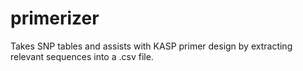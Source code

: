 # primerizer
Takes SNP tables and assists with KASP primer design by extracting relevant sequences into a .csv file.
